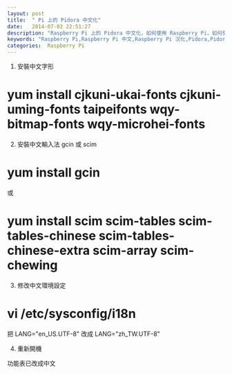 ```yaml
---
layout: post
title:  " Pi 上的 Pidora 中文化"
date:   2014-07-02 22:51:27
description: "Raspberry Pi 上的 Pidora 中文化，如何使用 Raspberry Pi，如何使用 Pidora，将Pidora汉化的方法，在Pidora上安装中文，从Raspberry Pi 官方下载安装中文。"
keywords: "Raspberry Pi,Raspberry Pi 中文,Raspberry Pi 汉化,Pidora,Pidora汉化,Pidora中文,Pidora Pi"
categories:  Raspberry Pi 
---
```


1. 安裝中文字形
# yum install cjkuni-ukai-fonts cjkuni-uming-fonts taipeifonts wqy-bitmap-fonts wqy-microhei-fonts

2. 安裝中文輸入法 gcin 或 scim
# yum install gcin
或
# yum install scim scim-tables scim-tables-chinese scim-tables-chinese-extra scim-array scim-chewing

3. 修改中文環境設定
# vi /etc/sysconfig/i18n
把
LANG="en_US.UTF-8"
改成
LANG="zh_TW.UTF-8"

4. 重新開機

功能表已改成中文
